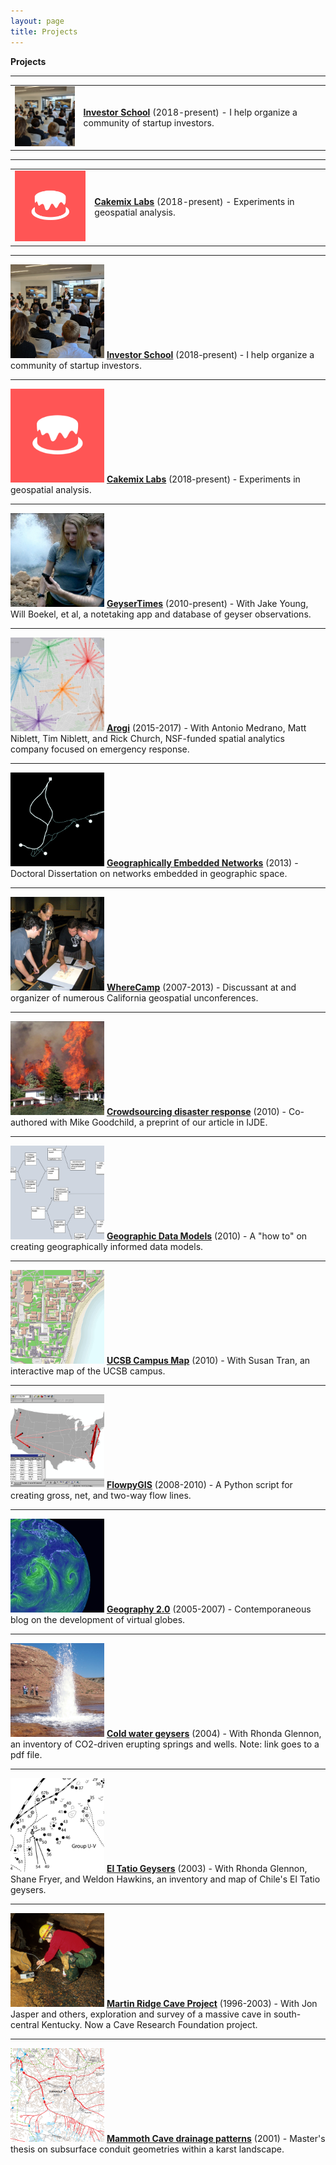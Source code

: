 ```yaml
---
layout: page
title: Projects
---
```


<b>Projects</b>

---

<table border="0">
    <tr>
        <td>    <a href="https://github.com/investorschool"><img src="/public/projects-pix/pitches.jpg" width="150em" alt="startup pitches" /></a></td>
        <td><a href="https://github.com/investorschool"><b>Investor School</b></a> (2018-present) - I help organize a community of startup investors.</td>
    </tr>
</table>

---

<table border="0">
    <tr>
        <td><a href="https://www.cakemix.com/"><img src="/public/projects-pix/cakemix_logo_test.jpg" width="150em" alt="cakemix labs logo" /></a></td>
        <td><a href="https://www.cakemix.com/"><b>Cakemix Labs</b></a> (2018-present) - Experiments in geospatial analysis.</td>
    </tr>
</table>

---

<p>
    <a href="https://github.com/investorschool"><img src="/public/projects-pix/pitches.jpg" width="150em" alt="startup pitches" /></a>
    <a href="https://github.com/investorschool"><b>Investor School</b></a> (2018-present) - I help organize a community of startup investors.
</p>

---

<p>
  <a href="https://www.cakemix.com/"><img src="/public/projects-pix/cakemix_logo_test.jpg" width="150em" alt="cakemix labs logo" /></a>
  <a href="https://www.cakemix.com/"><b>Cakemix Labs</b></a> (2018-present) - Experiments in geospatial analysis.
</p>

---

<p>
  <a href="https://geysertimes.org/"><img src="/public/projects-pix/geysertimes.jpg" width="150em" alt="GeyserTimes app in use" /></a>
  <a href="https://geysertimes.org/"><b>GeyserTimes</b></a> (2010-present) - With Jake Young, Will Boekel, et al, a notetaking app and database of geyser observations.
</p>

---

<p>
  <a href="https://github.com/arogi"><img src="/public/projects-pix/arogi.jpg" width="150em" alt="arogi spider diagram" /></a>
  <a href="https://github.com/arogi"><b>Arogi</b></a> (2015-2017) - With Antonio Medrano, Matt Niblett, Tim Niblett, and Rick Church, NSF-funded spatial analytics company focused on emergency response.
</p>

---

<p>
  <a href="https://alanglennon.com/genets/"><img src="/public/projects-pix/genets.jpg" width="150em" alt="Trail network near UCSB" /></a>
  <a href="https://alanglennon.com/genets/"><b>Geographically Embedded Networks</b></a> (2013) - Doctoral Dissertation on networks embedded in geographic space.
</p>

---

<p>
  <a href="https://github.com/WhereCamp"><img src="/public/projects-pix/wherecamp.jpg" width="150em" alt="People planning a mapping party" /></a>
  <a href="https://github.com/WhereCamp"><b>WhereCamp</b></a> (2007-2013) - Discussant at and organizer of numerous California geospatial unconferences.
</p>

---

<p>
  <a href="https://www.researchgate.net/publication/220473289_Crowdsourcing_geographic_information_for_disaster_response_A_research_frontier_International_Journal_of_Digital_Earth_33_231-241"><img src="/public/projects-pix/jesusita.jpg" width="150em" alt="Jesusita fire burning behind a hillside house." /></a>
  <a href="https://www.researchgate.net/publication/220473289_Crowdsourcing_geographic_information_for_disaster_response_A_research_frontier_International_Journal_of_Digital_Earth_33_231-241"><b>Crowdsourcing disaster response</b></a> (2010) - Co-authored with Mike Goodchild, a preprint of our article in IJDE.
</p>

---

<p>
  <a href="https://www.researchgate.net/publication/220606129_Creating_and_Validating_Object-Oriented_Geographic_Data_Models_Modeling_Flow_within_GIS"><img src="/public/projects-pix/flowmodel.jpg" width="150em" alt="Flow data model examples in UML." /></a>
  <a href="https://www.researchgate.net/publication/220606129_Creating_and_Validating_Object-Oriented_Geographic_Data_Models_Modeling_Flow_within_GIS"><b>Geographic Data Models</b></a> (2010) - A "how to" on creating geographically informed data models.
</p>

---

<p>
  <a href="http://mapdev.geog.ucsb.edu/"><img src="/public/projects-pix/campusmap.jpg" width="150em" alt="UCSB online map" /></a>
<a href="http://mapdev.geog.ucsb.edu/"><b>UCSB Campus Map</b></a> (2010) - With Susan Tran, an interactive map of the UCSB campus.
</p>

---

<p>
    <a href="https://github.com/glennon/FlowpyGIS"><img src="/public/projects-pix/flowpygis.jpg" width="150em" alt="Flow lines on a map" /></a>
  <a href="https://github.com/glennon/FlowpyGIS"><b>FlowpyGIS</b></a> (2008-2010) - A Python script for creating gross, net, and two-way flow lines.
</p>

---

<p>
  <a href="https://geography2.blogspot.com/"><img src="/public/projects-pix/geography2.jpg" width="150em" alt="Wind currents on a virtual globe." /></a>
  <a href="https://geography2.blogspot.com/"><b>Geography 2.0</b></a> (2005-2007) - Contemporaneous blog on the development of virtual globes.
</p>

---

<p>
  <a href="https://pdfs.semanticscholar.org/57b3/1748382bfb9176d580fb69c5a0ff7ed8b6e0.pdf"><img src="/public/projects-pix/crystalin1995.jpg" width="150em" alt="Crystal Geyser, Utah" /></a>
  <a href="https://pdfs.semanticscholar.org/57b3/1748382bfb9176d580fb69c5a0ff7ed8b6e0.pdf"><b>Cold water geysers</b></a> (2004) - With Rhonda Glennon, an inventory of CO2-driven erupting springs and wells. Note: link goes to a pdf file.
</p>

---

<p>
  <a href="https://www.researchgate.net/publication/284255246_The_extraordinary_thermal_activity_of_El_Tatio_Geyser_Field_Antofagasta_Region_Chile"><img src="/public/projects-pix/eltatio.jpg" width="150em" alt="A map section of El Tatio Geysers, Chile" /></a>
<a href="https://www.researchgate.net/publication/284255246_The_extraordinary_thermal_activity_of_El_Tatio_Geyser_Field_Antofagasta_Region_Chile"><b>El Tatio Geysers</b></a> (2003) - With Rhonda Glennon, Shane Fryer, and Weldon Hawkins, an inventory and map of Chile's El Tatio geysers.
</p>

---

<p>
  <a href="https://alanglennon.com/martin-ridge-cave/"><img src="/public/projects-pix/conductivitytest.jpg" width="150em" alt="In-cave science" /></a>
  <a href="https://alanglennon.com/martin-ridge-cave/"><b>Martin Ridge Cave Project</b></a> (1996-2003) - With Jon Jasper and others, exploration and survey of a massive cave in south-central Kentucky. Now a Cave Research Foundation project.
</p>

---

<p>
    <a href="https://www.researchgate.net/publication/216876725_Application_of_Morphometric_Relationships_to_Active_Flow_Networks_within_the_Mammoth_Cave_Watershed"><img src="/public/projects-pix/mammothdrainage.jpg" width="150em" alt="Karst groundwater basin map" /></a>
  <a href="https://www.researchgate.net/publication/216876725_Application_of_Morphometric_Relationships_to_Active_Flow_Networks_within_the_Mammoth_Cave_Watershed"><b>Mammoth Cave drainage patterns</b></a> (2001) - Master's thesis on subsurface conduit geometries within a karst landscape.
</p>
